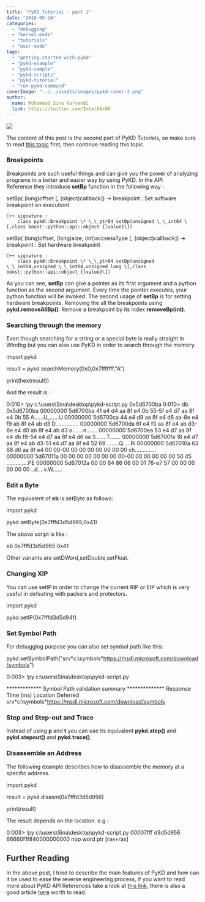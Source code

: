 ```yaml
---
title: "PyKD Tutorial - part 2"
date: "2018-05-26"
categories: 
  - "debugging"
  - "kernel-mode"
  - "tutorials"
  - "user-mode"
tags: 
  - "getting-started-with-pykd"
  - "pykd-example"
  - "pykd-sample"
  - "pykd-scripts"
  - "pykd-tutorial"
  - "run-pykd-command"
coverImage: "../../assets/images/pykd-cover-2.png"
author:
  name: Mohammad Sina Karvandi
  link: https://twitter.com/Intel80x86
---
```


![](../../assets/images/pykd-cover-2.png)

The content of this post is the second part of PyKD Tutorials, so make sure to read [this topic](https://rayanfam.com/topics/pykd-tutorial-part1/) first, then continue reading this topic.

### Breakpoints

Breakpoints are such useful things and can give you the power of analyzing programs in a better and easier way by using PyKD. In the API Reference they introduce **setBp** function in the following way :

setBp( (long)offset \[, (object)callback\]) -> breakpoint :
    Set software breakpoint on executiont

    C++ signature :
        class pykd::Breakpoint \* \_\_ptr64 setBp(unsigned \_\_int64 \[,class boost::python::api::object {lvalue}\])

setBp( (long)offset, (long)size, (int)accsessType \[, (object)callback\]) -> breakpoint :
    Set hardware breakpoint

    C++ signature :
        class pykd::Breakpoint \* \_\_ptr64 setBp(unsigned \_\_int64,unsigned \_\_int64,unsigned long \[,class boost::python::api::object {lvalue}\])

As you can see, **setBp** can give a pointer as its first argument and a python function as the second argument. Every time the pointer executes, your python function will be invoked. The second usage of **setBp** is for setting hardware breakpoints. Removing the all the breakpoints using **pykd.removeAllBp()**. Remove a breakpoint by its index **removeBp(int)**.

### Searching through the memory

Even though searching for a string or a special byte is really straight in Windbg but you can also use PyKD in order to search through the memory.

import pykd

result = pykd.searchMemory(0x0,0x7fffffff,"A")

print(hex(result))

And the result is :

0:010> !py c:\\users\\Sina\\desktop\\pykd-script.py
0x5d6700ba
0:010> db 0x5d6700ba
00000000\`5d6700ba  41 e4 d4 aa 8f e4 0b 55-5f e4 d7 aa 8f e4 0b 55  A......U\_......U
00000000\`5d6700ca  44 e4 d9 aa 8f e4 d6 aa-8e e4 f9 ab 8f e4 ab d3  D...............
00000000\`5d6700da  6f e4 f0 aa 8f e4 ab d3-6e e4 d0 ab 8f e4 ab d3  o.......n.......
00000000\`5d6700ea  53 e4 d7 aa 8f e4 db f8-54 e4 d7 aa 8f e4 d6 aa  S.......T.......
00000000\`5d6700fa  18 e4 d7 aa 8f e4 ab d3-51 e4 d7 aa 8f e4 52 69  ........Q.....Ri
00000000\`5d67010a  63 68 d6 aa 8f e4 00 00-00 00 00 00 00 00 00 00  ch..............
00000000\`5d67011a  00 00 00 00 00 00 00 00-00 00 00 00 00 00 50 45  ..............PE
00000000\`5d67012a  00 00 64 86 06 00 01 76-e7 57 00 00 00 00 00 00  ..d....v.W......

### Edit a Byte

The equivalent of **eb** is setByte as follows:

import pykd

pykd.setByte(0x7fffd3d5d965,0x41)

The above script is like :

eb 0x7fffd3d5d965 0x41

Other variants are setDWord,setDouble,setFloat.

### Changing XIP

You can use setIP in order to change the current RIP or EIP which is very useful in defeating with packers and protectors.

import pykd

pykd.setIP(0x7fffd3d5d94f)

### Set Symbol Path

For debugging purpose you can also set symbol path like this:

pykd.setSymbolPath("srv\*c:\\symbols\*https://msdl.microsoft.com/download/symbols")

0:003> !py c:\\users\\Sina\\desktop\\pykd-script.py

\*\*\*\*\*\*\*\*\*\*\*\*\* Symbol Path validation summary \*\*\*\*\*\*\*\*\*\*\*\*\*\*
Response                         Time (ms)     Location
Deferred                                       srv\*c:\\symbols\*https://msdl.microsoft.com/download/symbols

### Step and Step-out and Trace

Instead of using **p** and **t** you can use its equivalent **pykd.step()** and **pykd.stepout()** and **pykd.trace()**.

### Disassemble an Address

The following example describes how to disassemble the memory at a specific address.

import pykd

result = pykd.disasm(0x7fffd3d5d956)

print(result)

The result depends on the location. e.g :

0:003> !py c:\\users\\Sina\\desktop\\pykd-script.py
00007fff\`d3d5d956 66660f1f840000000000 nop word ptr \[rax+rax\]

## Further Reading

In the above post, I tried to describe the main features of PyKD and how can it be used to ease the reverse engineering process, if you want to read more about PyKD API References take a look at [this link](https://githomelab.ru/pykd/pykd/wikis/API%20Reference), there is also a good article [here](https://labs.mwrinfosecurity.com/blog/heap-tracing-with-windbg-and-python/) worth to read.
